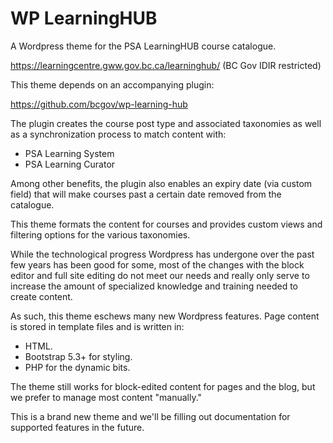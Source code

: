 # WP LearningHUB

A Wordpress theme for the PSA LearningHUB course catalogue.

https://learningcentre.gww.gov.bc.ca/learninghub/ (BC Gov IDIR restricted)

This theme depends on an accompanying plugin: 

https://github.com/bcgov/wp-learning-hub

The plugin creates the course post type and associated taxonomies as well
as a synchronization process to match content with:

 - PSA Learning System
 - PSA Learning Curator

Among other benefits, the plugin also enables an expiry date (via custom field)
that will make courses past a certain date removed from the catalogue.

This theme formats the content for courses and provides custom views and filtering 
options for the various taxonomies.

While the technological progress Wordpress has undergone over the past few 
years has been good for some, most of the changes with the block editor and 
full site editing do not meet our needs and really only serve to increase
the amount of specialized knowledge and training needed to create content.

As such, this theme eschews many new Wordpress features. Page content is 
stored in template files and is written in:

 - HTML.
 - Bootstrap 5.3+ for styling.
 - PHP for the dynamic bits.

The theme still works for block-edited content for pages and the blog, but 
we prefer to manage most content "manually."

This is a brand new theme and we'll be filling out documentation for supported
features in the future.